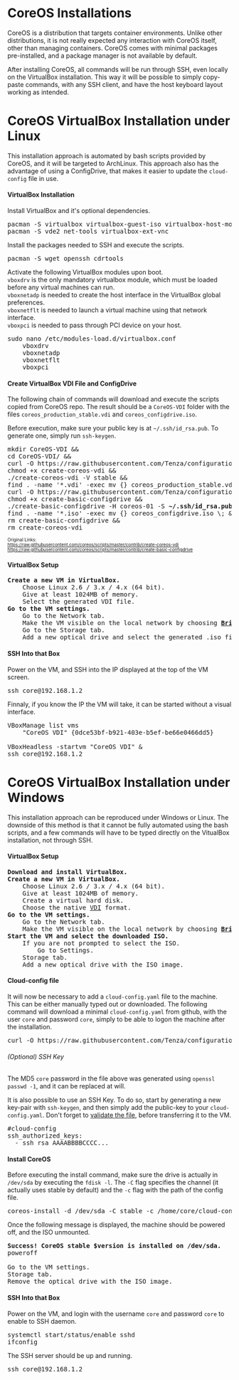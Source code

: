 # CoreOS Installations

CoreOS is a distribution that targets container environments. Unlike other distributions, it is not really expected any interaction with CoreOS itself, other than managing containers. CoreOS comes with minimal packages pre-installed, and a package manager is not available by default. 

After installing CoreOS, all commands will be run through SSH, even locally on the VirtualBox installation. This way it will be possible to simply copy-paste commands, with any SSH client, and have the host keyboard layout working as intended. 

# CoreOS VirtualBox Installation under Linux

This installation approach is automated by bash scripts provided by CoreOS, and it will be targeted to ArchLinux. This approach also has the advantage of using a ConfigDrive, that makes it easier to update the `cloud-config` file in use.

#### VirtualBox Installation

Install VirtualBox and it's optional dependencies.

<pre>
pacman -S virtualbox virtualbox-guest-iso virtualbox-host-modules-arch virtualbox-guest-utils
pacman -S vde2 net-tools virtualbox-ext-vnc
</pre>

Install the packages needed to SSH and execute the scripts.

<pre>
pacman -S wget openssh cdrtools
</pre>

Activate the following VirtualBox modules upon boot.  
`vboxdrv` is the only mandatory virtualbox module, which must be loaded before any virtual machines can run.  
`vboxnetadp` is needed to create the host interface in the VirtualBox global preferences.  
`vboxnetflt` is needed to launch a virtual machine using that network interface.  
`vboxpci` is needed to pass through PCI device on your host.  

<pre>
sudo nano /etc/modules-load.d/virtualbox.conf
    vboxdrv
    vboxnetadp
    vboxnetflt
    vboxpci
</pre>

#### Create VirtualBox VDI File and ConfigDrive

The following chain of commands will download and execute the scripts copied from CoreOS repo. The result should be a `CoreOS-VDI` folder with the files `coreos_production_stable.vdi` and `coreos_configdrive.iso`.

Before execution, make sure your public key is at `~/.ssh/id_rsa.pub`. To generate one, simply run `ssh-keygen`.

<pre>
mkdir CoreOS-VDI &&
cd CoreOS-VDI/ &&
curl -O https://raw.githubusercontent.com/Tenza/configurations/master/CoreOS%20DevOps/create-coreos-vdi &&
chmod +x create-coreos-vdi &&
./create-coreos-vdi -V stable &&
find . -name '*.vdi' -exec mv {} coreos_production_stable.vdi \; &&
curl -O https://raw.githubusercontent.com/Tenza/configurations/master/CoreOS%20DevOps/create-basic-configdrive &&
chmod +x create-basic-configdrive &&
./create-basic-configdrive -H coreos-01 -S <b>~/.ssh/id_rsa.pub</b> &&
find . -name '*.iso' -exec mv {} coreos_configdrive.iso \; &&
rm create-basic-configdrive &&
rm create-coreos-vdi
</pre>

<sub><sup>
Original Links:  
https://raw.githubusercontent.com/coreos/scripts/master/contrib/create-coreos-vdi  
https://raw.githubusercontent.com/coreos/scripts/master/contrib/create-basic-configdrive  
</sup></sub>

#### VirtualBox Setup

<pre>
<b>Create a new VM in VirtualBox.</b>
    Choose Linux 2.6 / 3.x / 4.x (64 bit).
    Give at least 1024MB of memory.
    Select the generated VDI file.
<b>Go to the VM settings.</b>
    Go to the Network tab.
    Make the VM visible on the local network by choosing <b><a href="https://www.howtogeek.com/122641/how-to-forward-ports-to-a-virtual-machine-and-use-it-as-a-server/">Bridged Mode</a></b>.
    Go to the Storage tab.
    Add a new optical drive and select the generated .iso file.
</pre>

#### SSH Into that Box

Power on the VM, and SSH into the IP displayed at the top of the VM screen.

<pre>
ssh core@192.168.1.2
</pre>

Finnaly, if you know the IP the VM will take, it can be started without a visual interface.

<pre>
VBoxManage list vms
    "CoreOS VDI" {0dce53bf-b921-403e-b5ef-be66e0466dd5}
    
VBoxHeadless -startvm "CoreOS VDI" &
ssh core@192.168.1.2
</pre>

# CoreOS VirtualBox Installation under Windows

This installation approach can be reproduced under Windows or Linux. The downside of this method is that it cannot be fully automated using the bash scripts, and a few commands will have to be typed directly on the VitualBox installation, not through SSH.

#### VirtualBox Setup

<pre>
<b>Download and install VirtualBox.</b>
<b>Create a new VM in VirtualBox.</b>
    Choose Linux 2.6 / 3.x / 4.x (64 bit).
    Give at least 1024MB of memory.
    Create a virtual hard disk.
    Choose the native <a href="https://superuser.com/questions/360517/what-disk-image-should-i-use-with-virtualbox-vdi-vmdk-vhd-or-hdd">VDI</a> format.
<b>Go to the VM settings.</b>
    Go to the Network tab.
    Make the VM visible on the local network by choosing <b><a href="https://www.howtogeek.com/122641/how-to-forward-ports-to-a-virtual-machine-and-use-it-as-a-server/">Bridged Mode</a></b>.
<b>Start the VM and select the downloaded ISO.</b>
    If you are not prompted to select the ISO.
        Go to Settings.
	Storage tab.
	Add a new optical drive with the ISO image.
</pre>

#### Cloud-config file

It will now be necessary to add a `cloud-config.yaml` file to the machine. This can be either manually typed out or downloaded. The following command will download a minimal `cloud-config.yaml` from github, with the user `core` and password `core`, simply to be able to logon the machine after the installation. 

<pre>
curl -O https://raw.githubusercontent.com/Tenza/configurations/master/CoreOS%20DevOps/cloud-config.yaml
</pre>

###### (Optional) SSH Key

The MD5 `core` password in the file above was generated using `openssl passwd -1`, and it can be replaced at will.

It is also possible to use an SSH Key. To do so, start by generating a new key-pair with `ssh-keygen`, and then simply add the public-key to your `cloud-config.yaml`. Don't forget to [validate the file](https://coreos.com/validate/), before transferring it to the VM.

<pre>
#cloud-config
ssh_authorized_keys:
  - ssh_rsa AAAABBBBCCCC...
</pre>

#### Install CoreOS

Before executing the install command, make sure the drive is actually in `/dev/sda` by executing the `fdisk -l`. The `-C` flag specifies the channel (it actually uses stable by default) and the `-c` flag with the path of the config file. 

<pre>
coreos-install -d /dev/sda -C stable -c /home/core/cloud-config.yaml
</pre>

Once the following message is displayed, the machine should be powered off, and the ISO unmounted.

<pre>
<b>Success! CoreOS stable $version is installed on /dev/sda.</b>
poweroff

Go to the VM settings.
Storage tab.
Remove the optical drive with the ISO image.
</pre>

#### SSH Into that Box

Power on the VM, and login with the username `core` and password `core` to enable to SSH daemon.  

<pre>
systemctl start/status/enable sshd
ifconfig
</pre>

The SSH server should be up and running.

<pre>
ssh core@192.168.1.2
</pre>
